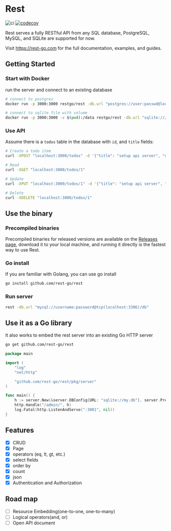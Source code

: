 # Rest

![ci](https://github.com/rest-go/rest/actions/workflows/ci.yml/badge.svg)
[![codecov](https://codecov.io/gh/rest-go/rest/branch/main/graph/badge.svg?token=T38FWXMVY1)](https://codecov.io/gh/rest-go/rest)

Rest serves a fully RESTful API from any SQL database, PostgreSQL, MySQL, and SQLite are supported for now.

Visit https://rest-go.com for the full documentation, examples, and guides.

## Getting Started

### Start with Docker

run the server and connect to an existing database
```bash
# connect to postgres
docker run -p 3000:3000 restgo/rest -db.url "postgres://user:passwd@localhost:5432/db"

# connect to sqlite file with volume
docker run -p 3000:3000 -v $(pwd):/data restgo/rest -db.url "sqlite:///data/my.db"
```

### Use API

Assume there is a `todos` table in the database with `id`, and `title` fields:

```bash
# Create a todo item
curl -XPOST "localhost:3000/todos" -d '{"title": "setup api server", "done": false}'

# Read
curl -XGET "localhost:3000/todos/1"

# Update
curl -XPUT "localhost:3000/todos/1" -d '{"title": "setup api server", "done": true}'

# Delete
curl -XDELETE "localhost:3000/todos/1"
```

## Use the binary

### Precompiled binaries

Precompiled binaries for released versions are available on the [Releases page](https://github.com/rest-go/rest/releases), download it to your local machine, and running it directly is the fastest way to use Rest.

### Go install

If you are familiar with Golang, you can use go install
```bash
go install github.com/rest-go/rest
```

### Run server
``` bash
rest -db.url "mysql://username:password@tcp(localhost:3306)/db"
```

## Use it as a Go library
It also works to embed the rest server into an existing Go HTTP server

``` bash
go get github.com/rest-go/rest
```

```go
package main

import (
	"log"
	"net/http"

	"github.com/rest-go/rest/pkg/server"
)

func main() {
	h := server.New(&server.DBConfig{URL: "sqlite://my.db"}, server.Prefix("/admin"))
	http.Handle("/admin/", h)
	log.Fatal(http.ListenAndServe(":3001", nil))
}
```

## Features
- [x] CRUD
- [x] Page
- [x] operators (eq, lt, gt, etc.)
- [x] select fields
- [x] order by
- [x] count
- [x] json 
- [x] Authentication and Authorization

## Road map
- [ ] Resource Embedding(one-to-one, one-to-many)
- [ ] Logical operators(and, or)
- [ ] Open API document
